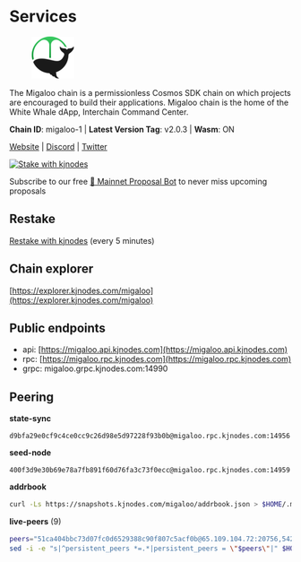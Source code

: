 # Services

<figure><img src="https://raw.githubusercontent.com/kj89/cosmos-images/main/logos/migaloo.png" alt=""><figcaption></figcaption></figure>

The Migaloo chain is a permissionless Cosmos SDK chain on which  projects are encouraged to build their applications. Migaloo chain  is the home of the White Whale dApp, Interchain Command Center.

**Chain ID**: migaloo-1 | **Latest Version Tag**: v2.0.3 | **Wasm**: ON

[Website](https://whitewhale.money) | [Discord](https://discord.gg/AyvcgD4jy3) | [Twitter](https://twitter.com/WhiteWhaleDefi)

[![Stake with kjnodes](https://i.ibb.co/cr44Q8j/button-stake-with-kjnodes.png)](https://restake.app/migaloo/migaloovaloper1jxtgnfw3tatfh90ju9j76dfrt3yea0zw2vnr8v)

Subscribe to our free [🤖 Mainnet Proposal Bot](https://t.me/kjnodes_proposal_bot) to never miss upcoming proposals

## Restake

[Restake with kjnodes](https://restake.app/migaloo/migaloovaloper1jxtgnfw3tatfh90ju9j76dfrt3yea0zw2vnr8v) (every 5 minutes)
## Chain explorer
[https://explorer.kjnodes.com/migaloo](https://explorer.kjnodes.com/migaloo)

## Public endpoints

* api: [https://migaloo.api.kjnodes.com](https://migaloo.api.kjnodes.com)
* rpc: [https://migaloo.rpc.kjnodes.com](https://migaloo.rpc.kjnodes.com)
* grpc: migaloo.grpc.kjnodes.com:14990

## Peering

**state-sync**

```text
d9bfa29e0cf9c4ce0cc9c26d98e5d97228f93b0b@migaloo.rpc.kjnodes.com:14956
```

**seed-node**

```text
400f3d9e30b69e78a7fb891f60d76fa3c73f0ecc@migaloo.rpc.kjnodes.com:14959
```

**addrbook**
```bash
curl -Ls https://snapshots.kjnodes.com/migaloo/addrbook.json > $HOME/.migalood/config/addrbook.json
```

**live-peers** (9)
```bash
peers="51ca404bbc73d07fc0d6529388c90f807c5acf0b@65.109.104.72:20756,5429bc670b77cd9c61481912ea194bea8aa6d0cd@51.81.155.189:20756,6870906f86e474d88d077c7c55af36debe49da04@178.162.165.194:7095,e91f650bb3d5b66762093150718af358c6355cc5@15.235.10.35:36656,a834ef7ec0a65ac7c5bf976a9af5adb3a71d7a19@65.108.8.247:20756,a3b16ffbf713e51aa04aabfb696a9646393be934@139.59.8.48:26120,3b3428d679faa1bd498b3554ca798de3a0d802c6@162.19.89.8:20756,a0a450ead908bd65813322c1373802ef32c5736d@65.108.235.33:4000,d9bfa29e0cf9c4ce0cc9c26d98e5d97228f93b0b@65.109.88.38:14956"
sed -i -e "s|^persistent_peers *=.*|persistent_peers = \"$peers\"|" $HOME/.migalood/config/config.toml
```
